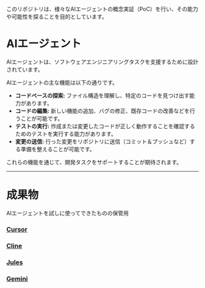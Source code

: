 このリポジトリは、様々なAIエージェントの概念実証（PoC）を行い、その能力や可能性を探ることを目的としています。

# AIエージェント

AIエージェントは、ソフトウェアエンジニアリングタスクを支援するために設計されています。

AIエージェントの主な機能は以下の通りです。

*   **コードベースの探索:** ファイル構造を理解し、特定のコードを見つけ出す能力があります。
*   **コードの編集:** 新しい機能の追加、バグの修正、既存コードの改善などを行うことが可能です。
*   **テストの実行:** 作成または変更したコードが正しく動作することを確認するためのテストを実行する能力があります。
*   **変更の送信:** 行った変更をリポジトリに送信（コミット＆プッシュなど）する準備を整えることが可能です。

これらの機能を通じて、開発タスクをサポートすることが期待されます。

---

# 成果物
AIエージェントを試しに使ってできたものの保管用

### [Cursor](https://easy-going-engineer.github.io/ai-agent-poc/Cursor/)


### [Cline](https://easy-going-engineer.github.io/ai-agent-poc/Cline/)


### [Jules](https://easy-going-engineer.github.io/ai-agent-poc/Jules/)


### [Gemini](https://easy-going-engineer.github.io/ai-agent-poc/Gemini/)